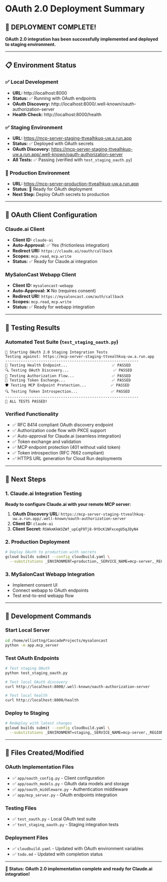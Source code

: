 # OAuth 2.0 Deployment Summary

## 🎉 DEPLOYMENT COMPLETE!

**OAuth 2.0 integration has been successfully implemented and deployed to staging environment.**

---

## 📋 Environment Status

### ✅ Local Development
- **URL:** http://localhost:8000
- **Status:** ✅ Running with OAuth endpoints
- **OAuth Discovery:** http://localhost:8000/.well-known/oauth-authorization-server
- **Health Check:** http://localhost:8000/health

### ✅ Staging Environment  
- **URL:** https://mcp-server-staging-ttvealhkuq-uw.a.run.app
- **Status:** ✅ Deployed with OAuth secrets
- **OAuth Discovery:** https://mcp-server-staging-ttvealhkuq-uw.a.run.app/.well-known/oauth-authorization-server
- **All Tests:** ✅ Passing (verified with `test_staging_oauth.py`)

### 🔄 Production Environment
- **URL:** https://mcp-server-production-ttvealhkuq-uw.a.run.app  
- **Status:** 🔄 Ready for OAuth deployment
- **Next Step:** Deploy OAuth secrets to production

---

## 🔐 OAuth Client Configuration

### Claude.ai Client
- **Client ID:** `claude-ai`
- **Auto-Approval:** ✅ Yes (frictionless integration)
- **Redirect URI:** `https://claude.ai/oauth/callback`
- **Scopes:** `mcp.read`, `mcp.write`
- **Status:** ✅ Ready for Claude.ai integration

### MySalonCast Webapp Client
- **Client ID:** `mysaloncast-webapp`
- **Auto-Approval:** ❌ No (requires consent)
- **Redirect URI:** `https://mysaloncast.com/auth/callback`
- **Scopes:** `mcp.read`, `mcp.write`
- **Status:** ✅ Ready for webapp integration

---

## 🧪 Testing Results

### Automated Test Suite (`test_staging_oauth.py`)
```
🚀 Starting OAuth 2.0 Staging Integration Tests
Testing against: https://mcp-server-staging-ttvealhkuq-uw.a.run.app
------------------------------------------------------------
🏥 Testing Health Endpoint...                    ✅ PASSED
🔍 Testing OAuth Discovery...                    ✅ PASSED
🔐 Testing Authorization Flow...                 ✅ PASSED
🎫 Testing Token Exchange...                     ✅ PASSED
🛡️ Testing MCP Endpoint Protection...           ✅ PASSED
🔍 Testing Token Introspection...               ✅ PASSED
------------------------------------------------------------
🎉 ALL TESTS PASSED!
```

### Verified Functionality
- ✅ RFC 8414 compliant OAuth discovery endpoint
- ✅ Authorization code flow with PKCE support
- ✅ Auto-approval for Claude.ai (seamless integration)
- ✅ Token exchange and validation
- ✅ MCP endpoint protection (401 without valid token)
- ✅ Token introspection (RFC 7662 compliant)
- ✅ HTTPS URL generation for Cloud Run deployments

---

## 🚀 Next Steps

### 1. Claude.ai Integration Testing
**Ready to configure Claude.ai with your remote MCP server:**

1. **OAuth Discovery URL:** `https://mcp-server-staging-ttvealhkuq-uw.a.run.app/.well-known/oauth-authorization-server`
2. **Client ID:** `claude-ai`
3. **Client Secret:** `RSWkmKkW3ZWf_upCqF9Tj8-9YDcK1NFxcegU5qJDyN4`

### 2. Production Deployment
```bash
# Deploy OAuth to production with secrets
gcloud builds submit --config cloudbuild.yaml \
  --substitutions _ENVIRONMENT=production,_SERVICE_NAME=mcp-server,_REGION=us-west1,_REGISTRY=gcr.io,_SERVICE_ACCOUNT=mcp-server@my-salon-cast.iam.gserviceaccount.com,_GEMINI_API_KEY=your-prod-key,_CLAUDE_CLIENT_SECRET=RSWkmKkW3ZWf_upCqF9Tj8-9YDcK1NFxcegU5qJDyN4,_WEBAPP_CLIENT_SECRET=kLXm_Y2y_eLdTf0u7KLHpCBMThBKjRidHMK9l-3gjqQ
```

### 3. MySalonCast Webapp Integration
- Implement consent UI
- Connect webapp to OAuth endpoints
- Test end-to-end webapp flow

---

## 🔧 Development Commands

### Start Local Server
```bash
cd /home/elliottng/CascadeProjects/mysaloncast
python -m app.mcp_server
```

### Test OAuth Endpoints
```bash
# Test staging OAuth
python test_staging_oauth.py

# Test local OAuth discovery
curl http://localhost:8000/.well-known/oauth-authorization-server

# Test local health
curl http://localhost:8000/health
```

### Deploy to Staging
```bash
# Redeploy with latest changes
gcloud builds submit --config cloudbuild.yaml \
  --substitutions _ENVIRONMENT=staging,_SERVICE_NAME=mcp-server,_REGION=us-west1,_REGISTRY=gcr.io,_SERVICE_ACCOUNT=mcp-server@my-salon-cast.iam.gserviceaccount.com,_GEMINI_API_KEY=dummy-key-staging,_CLAUDE_CLIENT_SECRET=RSWkmKkW3ZWf_upCqF9Tj8-9YDcK1NFxcegU5qJDyN4,_WEBAPP_CLIENT_SECRET=kLXm_Y2y_eLdTf0u7KLHpCBMThBKjRidHMK9l-3gjqQ
```

---

## 📁 Files Created/Modified

### OAuth Implementation Files
- ✅ `app/oauth_config.py` - Client configuration
- ✅ `app/oauth_models.py` - OAuth data models and storage  
- ✅ `app/oauth_middleware.py` - Authentication middleware
- ✅ `app/mcp_server.py` - OAuth endpoints integration

### Testing Files
- ✅ `test_oauth.py` - Local OAuth test suite
- ✅ `test_staging_oauth.py` - Staging integration tests

### Deployment Files  
- ✅ `cloudbuild.yaml` - Updated with OAuth environment variables
- ✅ `todo.md` - Updated with completion status

---

**🎯 Status: OAuth 2.0 implementation complete and ready for Claude.ai integration!**
